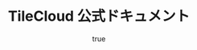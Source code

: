 ---
# Page settings
layout: homepage
keywords:

# Hero section
title: TileCloud 公式ドキュメント
description: ""
# buttons:
#     - icon: arrow-right
#       content: ログイン（またはサインアップ）
#       url: '#'
#       external_url: false
#     - content: スタッフブログ
#       url: '#'
#       external_url: false
#     - icon: github
#       content: GitHub
#       url: '#'
#       external_url: true

# Author box
author: {}
    # title: About Author
    # title_url: '#'
    # external_url: true
    # description: ""

# Grid navigation
grid_navigation:
    - title: チュートリアル
      excerpt: TileCloud へのサインアップ方法や、ウェブサイトへの TileCloud 地図の埋め込み方法についてご紹介します。
      cta: Read more
      url: '/tutorial/'
    - title: Embed API
      excerpt: Embed API を使用すると、JavaScript を書かなくても、簡単な HTML を挿入するだけで地図を表示することが可能です。
      cta: Read more
      url: '/embed-api/'
---